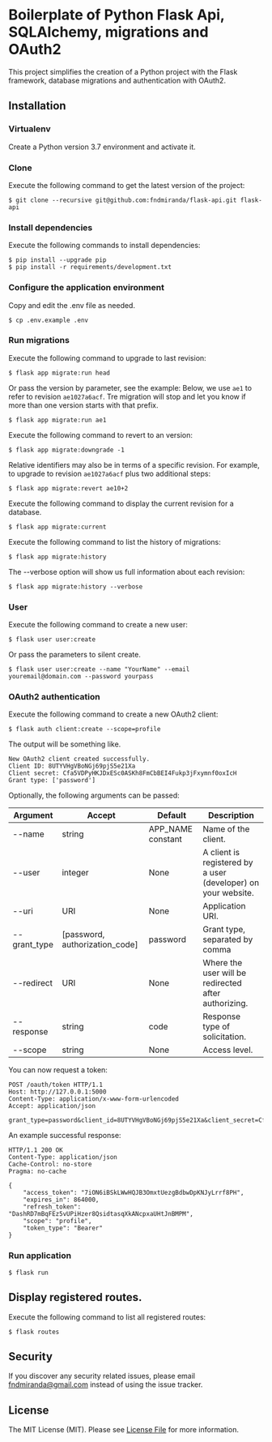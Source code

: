 # Boilerplate of Python Flask Api, SQLAlchemy, migrations and OAuth2

This project simplifies the creation of a Python project with the Flask framework,
database migrations and authentication with OAuth2.

                                                                                                                        
## Installation

### Virtualenv

Create a Python version 3.7 environment and activate it.

### Clone

Execute the following command to get the latest version of the project:

```terminal
$ git clone --recursive git@github.com:fndmiranda/flask-api.git flask-api
```

### Install dependencies

Execute the following commands to install dependencies:

```terminal
$ pip install --upgrade pip
$ pip install -r requirements/development.txt
```

### Configure the application environment

Copy and edit the .env file as needed.

```terminal
$ cp .env.example .env
```

### Run migrations

Execute the following command to upgrade to last revision:

```terminal
$ flask app migrate:run head
```

Or pass the version by parameter, see the example:
Below, we use `ae1` to refer to revision `ae1027a6acf`.
Tre migration will stop and let you know if more than one version starts with that prefix.

```terminal
$ flask app migrate:run ae1
```

Execute the following command to revert to an version:

```terminal
$ flask app migrate:downgrade -1
```

Relative identifiers may also be in terms of a specific revision.
For example, to upgrade to revision `ae1027a6acf` plus two additional steps:

```terminal
$ flask app migrate:revert ae10+2
```

Execute the following command to display the current revision for a database.

```terminal
$ flask app migrate:current
```

Execute the following command to list the history of migrations:

```terminal
$ flask app migrate:history
```

The --verbose option will show us full information about each revision:

```terminal
$ flask app migrate:history --verbose
```

### User

Execute the following command to create a new user:

```terminal
$ flask user user:create
```

Or pass the parameters to silent create.

```terminal
$ flask user user:create --name "YourName" --email youremail@domain.com --password yourpass
```

### OAuth2 authentication

Execute the following command to create a new OAuth2 client:

```terminal
$ flask auth client:create --scope=profile
```

The output will be something like.

```
New OAuth2 client created successfully.
Client ID: 8UTYVHgVBoNGj69pjS5e21Xa
Client secret: Cfa5VDPyHKJDxESc0ASKh8FmCbBEI4Fukp3jFxymnf0oxIcH
Grant type: ['password']
```

Optionally, the following arguments can be passed:

Argument | Accept | Default | Description
--- | --- | --- | ---
--name | string | APP_NAME constant | Name of the client.
--user | integer | None | A client is registered by a user (developer) on your website.
--uri | URI | None | Application URI.
--grant_type | [password, authorization_code] | password | Grant type, separated by comma
--redirect | URI | None | Where the user will be redirected after authorizing.
--response | string | code | Response type of solicitation.
--scope | string | None | Access level.


You can now request a token:

```http request
POST /oauth/token HTTP/1.1
Host: http://127.0.0.1:5000
Content-Type: application/x-www-form-urlencoded
Accept: application/json

grant_type=password&client_id=8UTYVHgVBoNGj69pjS5e21Xa&client_secret=Cfa5VDPyHKJDxESc0ASKh8FmCbBEI4Fukp3jFxymnf0oxIcH&username=email@domain.com&password=testpass&scope=profile
```

An example successful response:

```http request
HTTP/1.1 200 OK
Content-Type: application/json
Cache-Control: no-store
Pragma: no-cache

{
    "access_token": "7iON6iBSkLWwHQJB3OmxtUezgBdbwDpKNJyLrrf8PH",
    "expires_in": 864000,
    "refresh_token": "DashRD7mBqFEz5vUPiHzer8QsidtasqXkANcpxaUHtJnBMPM",
    "scope": "profile",
    "token_type": "Bearer"
}
```

### Run application

```terminal
$ flask run
```

## Display registered routes.

Execute the following command to list all registered routes:

```terminal
$ flask routes
```

## Security

If you discover any security related issues, please email fndmiranda@gmail.com instead of using the issue tracker.

## License

The MIT License (MIT). Please see [License File](LICENSE.md) for more information.
